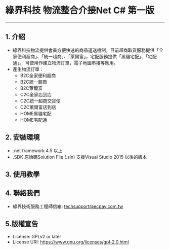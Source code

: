 # 綠界科技 物流整合介接Net C# 第一版
---

## 1. 介紹

  - 綠界科技物流提供會員方便快速的商品運送機制，目前超商取貨服務提供「全家便利超商」、「統一超商」、「萊爾富」，宅配服務提供「黑貓宅配」、「宅配通」。 可使用作建立物流訂單，電子地圖串接等應用。
  - 產生物流訂單：
    - B2C全家便利超商
    - B2C統一超商
    - B2C萊爾富
    - C2C全家店到店
    - C2C統一超商交貨便
    - C2C萊爾富店到店
    - HOME黑貓宅配
    - HOME宅配通


## 2. 安裝環境
  - .net framework 4.5 以上
  - .SDK 原始碼Solution File (.sln) 支援Visual Studio 2015 以後的版本

## 3. 使用教學
 



## 4. 聯絡我們
  - 綠界技術服務工程師信箱: techsupport@ecpay.com.tw

## 5.版權宣告

* License: GPLv2 or later
* License URI: https://www.gnu.org/licenses/gpl-2.0.html


[//]: # (These are reference links used in the body of this note and get stripped out when the markdown processor does its job. There is no need to format nicely because it shouldn't be seen. Thanks SO - http://stackoverflow.com/questions/4823468/store-comments-in-markdown-syntax)

